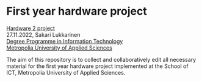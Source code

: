 # First year hardware project
[Hardware 2 project](https://opinto-opas.metropolia.fi/88094/en/67/70331/3130/2385/62412)<br>
27.11.2022, Sakari Lukkarinen<br>
[Degree Programme in Information Technology](https://www.metropolia.fi/en/academics/bachelors-degrees/information-technology)<br>
[Metropolia University of Applied Sciences](https://www.metropolia.fi/en)

The aim of this repository is to collect and collaboratively edit all necessary material for the first year hardware project implemented at the School of ICT, Metropolia University of Applied Sciences.
